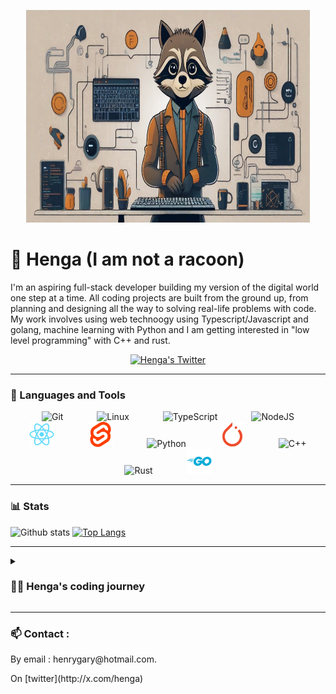 <p align="center">
    <a href="https://github.com/GaryHY" target="_blank"><img style="width: 90%; height: 340px;" src="./.github/images/banner.jpg"></a>
</p>

# 🦝 Henga (I am not a racoon)

I'm an aspiring full-stack developer building my version of the digital world one step at a time. All coding projects
are built from the ground up, from planning and designing all the way to solving real-life problems with code. My work 
involves using web technoogy using Typescript/Javascript and golang, machine learning with Python and I am getting
interested in "low level programming" with C++ and rust.

<!-- TODO: Add badges for my personal website, for the github basic stats (followers and stars) and personal website. -->

   <p align="center">
      <a href="http://x.com/henga">
        <img src="https://img.shields.io/badge/follow-%40henga%200-1DA1F2?label=Twitter&logo=twitter&style=for-the-badge&color=blue" alt="Henga's Twitter"/>
      </a>
   </p>

<!-- ![](https://komarev.com/ghpvc/?username=GaryHY) -->

--- 
### 🔨 Languages and Tools

<p align="center">
    <img alt="Git" width="40px" style="padding-inline:25px;" src="https://cdn.jsdelivr.net/gh/devicons/devicon/icons/git/git-original.svg" />
    <img alt="Linux" width="40px" style="padding-inline:25px;" src="https://cdn.jsdelivr.net/gh/devicons/devicon/icons/linux/linux-original.svg" />
    <img alt="TypeScript" width="40px" style="padding-inline:25px;" src="https://cdn.jsdelivr.net/gh/devicons/devicon/icons/typescript/typescript-plain.svg" />
    <img alt="NodeJS" width="40px" style="padding-inline:25px;" src="https://cdn.jsdelivr.net/gh/devicons/devicon/icons/nodejs/nodejs-original.svg" />
    <img alt="React" width="40px" style="padding-inline:25px;" src="https://github.com/devicons/devicon/blob/v2.15.1/icons/react/react-original.svg" />
    <img alt="Svelte" width="40px" style="padding-inline:25px;" src="https://github.com/devicons/devicon/blob/v2.15.1/icons/svelte/svelte-original.svg" />
    <img alt="Python" width="40px" style="padding-inline:25px;" src="https://cdn.jsdelivr.net/gh/devicons/devicon/icons/python/python-plain.svg" />
    <img alt="Pythorch" width="40px" style="padding-inline:25px;" src="https://github.com/devicons/devicon/blob/v2.15.1/icons/pytorch/pytorch-original.svg" />
    <img alt="C++" width="40px" style="padding-inline:25px;" src="https://cdn.jsdelivr.net/gh/devicons/devicon/icons/cplusplus/cplusplus-line.svg" />
    <img alt="Rust" width="40px" style="padding-inline:25px;" src="https://cdn.jsdelivr.net/gh/devicons/devicon/icons/rust/rust-plain.svg" />
    <img alt="Golang" width="40px" style="padding-inline:25px;" src="https://github.com/devicons/devicon/blob/v2.15.1/icons/go/go-original-wordmark.svg" />
    <br />
<p>

--- 

### 📊 Stats

![Github stats](https://github-readme-stats.vercel.app/api?username=GaryHY&show_icons=true&include_all_commits=true&count_private=true) 
[![Top Langs](https://github-readme-stats.vercel.app/api/top-langs/?username=GaryHY&hide=php)](https://github.com/GaryHY)

--- 

<!-- TODO: Complete the coding journey -->

<details>
 <summary><h3>👨‍💻 Henga's coding journey</h3></summary>
   I started my coding journey as a naive mathematics student with ... 
</details>

--- 

### 📫 Contact :
<p>By email : henrygary@hotmail.com.</p>
On [twitter](http://x.com/henga)

<!---
GaryHY/GaryHY is a ✨ special ✨ repository because its `README.md` (this file) appears on your GitHub profile.
You can click the Preview link to take a look at your changes.
--->

